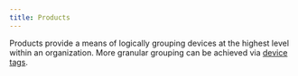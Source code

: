```yaml
---
title: Products
---
```


Products provide a means of logically grouping devices at the highest level within an organization. More granular grouping can be achieved via [device tags](devices#tags).
